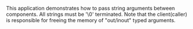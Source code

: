<!--
     Copyright 2020, Data61, CSIRO (ABN 41 687 119 230)

     SPDX-License-Identifier: BSD-2-Clause
-->

This application demonstrates how to pass string arguments between components. All strings
must be '\0' terminated. Note that the client(caller) is responsible for freeing the
memory of "out/inout" typed arguments.
